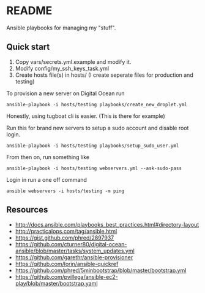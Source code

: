 README
======

Ansible playbooks for managing my "stuff".

## Quick start

1. Copy vars/secrets.yml.example and modify it.
2. Modify config/my_ssh_keys_task.yml
3. Create hosts file(s) in hosts/  (I create seperate files for production and testing)

To provision a new server on Digital Ocean run

    ansible-playbook -i hosts/testing playbooks/create_new_droplet.yml

Honestly, using tugboat cli is easier. (This is there for example)


Run this for brand new servers to setup a sudo account and disable root login.

    ansible-playbook -i hosts/testing playbooks/setup_sudo_user.yml

From then on, run something like

    ansible-playbook -i hosts/testing webservers.yml --ask-sudo-pass

Login in run a one off command

    ansible webservers -i hosts/testing -m ping 
    
## Resources

 - http://docs.ansible.com/playbooks_best_practices.html#directory-layout
 - http://practicalops.com/tag/ansible.html
 - https://gist.github.com/phred/2897937
 - https://github.com/cturner80/digital-ocean-ansible/blob/master/tasks/system_updates.yml
 - https://github.com/garethr/ansible-provisioner
 - https://github.com/lorin/ansible-quickref 
 - https://github.com/phred/5minbootstrap/blob/master/bootstrap.yml
 - https://github.com/pvillega/ansible-ec2-play/blob/master/bootstrap.yaml
